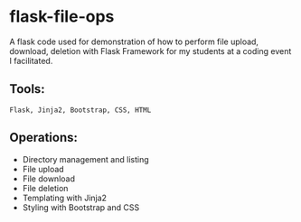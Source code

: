 # flask-file-ops

A flask code used for demonstration of how to perform file upload, download, deletion with Flask Framework for my students at a coding event I facilitated.

## **Tools:**

`Flask, Jinja2, Bootstrap, CSS, HTML`

## **Operations:**

- Directory management and listing
- File upload
- File download
- File deletion
- Templating with Jinja2
- Styling with Bootstrap and CSS
